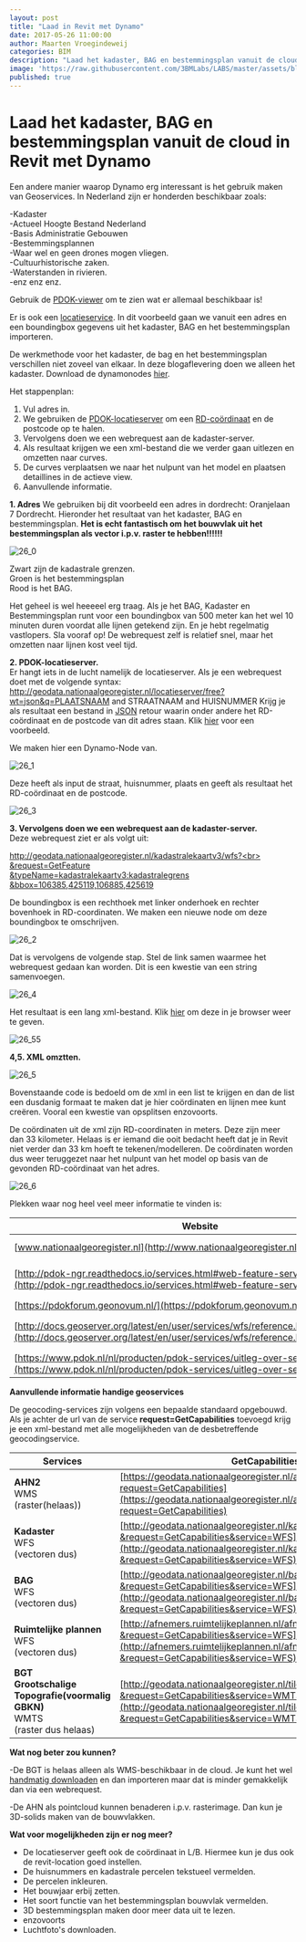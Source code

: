 ```yaml
---
layout: post
title: "Laad in Revit met Dynamo"
date: 2017-05-26 11:00:00
author: Maarten Vroegindeweij
categories: BIM
description: "Laad het kadaster, BAG en bestemmingsplan vanuit de cloud in Revit met Dynamo"
image: 'https://raw.githubusercontent.com/3BMLabs/LABS/master/assets/blog_assets/2017-05-26/26_0.png'
published: true
---
```


# Laad het kadaster, BAG en bestemmingsplan vanuit de cloud in Revit met Dynamo

Een andere manier waarop Dynamo erg interessant is het gebruik maken van Geoservices. In Nederland zijn er honderden beschikbaar zoals:

-Kadaster<br>
-Actueel Hoogte Bestand Nederland<br>
-Basis Administratie Gebouwen<br>
-Bestemmingsplannen<br>
-Waar wel en geen drones mogen vliegen.<br>
-Cultuurhistorische zaken.<br>
-Waterstanden in rivieren.<br>
-enz enz enz.

Gebruik de [PDOK-viewer](http://pdokviewer.pdok.nl/) om te zien wat er allemaal beschikbaar is!

Er is ook een [locatieservice](https://pdokforum.geonovum.nl/t/documentatie-en-voorbeelden-locatieserver/262). In dit voorbeeld gaan we vanuit een adres en een boundingbox gegevens uit het kadaster, BAG en het bestemmingsplan importeren.

De werkmethode voor het kadaster, de bag en het bestemmingsplan verschillen niet zoveel van elkaar. In deze blogaflevering doen we alleen het kadaster.
Download de dynamonodes [hier](http://www.3bm.cloud/dutchrevitblog/Kadaster.zip).

Het stappenplan:

1. Vul adres in.
2. We gebruiken de [PDOK-locatieserver](https://pdokforum.geonovum.nl/t/documentatie-en-voorbeelden-locatieserver/262) om een [RD-coördinaat](https://nl.wikipedia.org/wiki/Rijksdriehoeksco%C3%B6rdinaten) en de postcode op te halen.
3. Vervolgens doen we een webrequest aan de kadaster-server.
4. Als resultaat krijgen we een xml-bestand die we verder gaan uitlezen en omzetten naar curves.
5. De curves verplaatsen we naar het nulpunt van het model en plaatsen detaillines in de actieve view.
6. Aanvullende informatie.

**1. Adres**
We gebruiken bij dit voorbeeld een adres in dordrecht: Oranjelaan 7 Dordrecht.
Hieronder het resultaat van het kadaster, BAG en bestemmingsplan. **Het is echt fantastisch om het bouwvlak uit het bestemmingsplan als vector i.p.v. raster te hebben!!!!!!**

![26_0](https://raw.githubusercontent.com/3BMLabs/LABS/master/assets/blog_assets/2017-05-26/26_0.png)

Zwart zijn de kadastrale grenzen.<br>
Groen is het bestemmingsplan<br>
Rood is het BAG.

Het geheel is wel heeeeel erg traag. Als je het BAG, Kadaster en Bestemmingsplan runt voor een boundingbox van 500 meter kan het wel 10 minuten duren voordat alle lijnen getekend zijn. En je hebt regelmatig vastlopers. Sla vooraf op!
De webrequest zelf is relatief snel, maar het omzetten naar lijnen kost veel tijd.


**2. PDOK-locatieserver.**<br>
Er hangt iets in de lucht namelijk de locatieserver. Als je een webrequest doet met de volgende syntax: http://geodata.nationaalgeoregister.nl/locatieserver/free?wt=json&q=PLAATSNAAM and STRAATNAAM and HUISNUMMER
Krijg je als resultaat een bestand in [JSON](https://nl.wikipedia.org/wiki/JSON) retour waarin onder andere het RD-coördinaat en de postcode van dit adres staan. Klik [hier](http://geodata.nationaalgeoregister.nl/locatieserver/free?wt=json&q=dordrecht%20and%20oranjelaan%20and%207) voor een voorbeeld.

We maken hier een Dynamo-Node van.

![26_1](https://raw.githubusercontent.com/3BMLabs/LABS/master/assets/blog_assets/2017-05-26/26_1.png)

Deze heeft als input de straat, huisnummer, plaats en geeft als resultaat het RD-coördinaat en de postcode.

![26_3](https://raw.githubusercontent.com/3BMLabs/LABS/master/assets/blog_assets/2017-05-26/26_3.png)

**3. Vervolgens doen we een webrequest aan de kadaster-server.**<br>
Deze webrequest ziet er als volgt uit:

[http://geodata.nationaalgeoregister.nl/kadastralekaartv3/wfs?<br>
&request=GetFeature<br>
&typeName=kadastralekaartv3:kadastralegrens<br>
&bbox=106385,425119,106885,425619](http://geodata.nationaalgeoregister.nl/kadastralekaartv3/wfs?&request=GetFeature&typeName=kadastralekaartv3:kadastralegrens&bbox=106385,425119,106885,425619)

De boundingbox is een rechthoek met linker onderhoek en rechter bovenhoek in RD-coordinaten. We maken een nieuwe node om deze boundingbox te omschrijven.

![26_2](https://raw.githubusercontent.com/3BMLabs/LABS/master/assets/blog_assets/2017-05-26/26_2.png)

Dat is vervolgens de volgende stap. Stel de link samen waarmee het webrequest gedaan kan worden.
Dit is een kwestie van een string samenvoegen.

![26_4](https://raw.githubusercontent.com/3BMLabs/LABS/master/assets/blog_assets/2017-05-26/26_4.png)

Het resultaat is een lang xml-bestand. Klik [hier](http://geodata.nationaalgeoregister.nl/kadastralekaartv3/wfs?%20&request=GetFeature%20&typeName=kadastralekaartv3:kadastralegrens%20&bbox=106385,425119,106885,425619) om deze in je browser weer te geven.

![26_55](https://raw.githubusercontent.com/3BMLabs/LABS/master/assets/blog_assets/2017-05-26/26_55.png)

**4,5. XML omztten.**

![26_5](https://raw.githubusercontent.com/3BMLabs/LABS/master/assets/blog_assets/2017-05-26/26_5.png)

Bovenstaande code is bedoeld om de xml in een list te krijgen en dan de list een dusdanig formaat te maken dat je hier coördinaten en lijnen mee kunt creëren. Vooral een kwestie van opsplitsen enzovoorts.

De coördinaten uit de xml zijn RD-coordinaten in meters. Deze zijn meer dan 33 kilometer. Helaas is er iemand die ooit bedacht heeft dat je in Revit niet verder dan 33 km hoeft te tekenen/modelleren.
De coördinaten worden dus weer teruggezet naar het nulpunt van het model op basis van de gevonden RD-coördinaat van het adres.

![26_6](https://raw.githubusercontent.com/3BMLabs/LABS/master/assets/blog_assets/2017-05-26/26_6.png)

Plekken waar nog heel veel meer informatie te vinden is:

| Website | Informatie |
| - | - |
| [www.nationaalgeoregister.nl](http://www.nationaalgeoregister.nl/) | Een overzicht met vele beschikbare geoservices. |
| [http://pdok-ngr.readthedocs.io/services.html#web-feature-service-wfs](http://pdok-ngr.readthedocs.io/services.html#web-feature-service-wfs) | Uitleg over doen van webrequest en het verschil tussen WMS, WFS, WMTS |
| [https://pdokforum.geonovum.nl/](https://pdokforum.geonovum.nl/) | PDOK-forum |
| [http://docs.geoserver.org/latest/en/user/services/wfs/reference.html#getcapabilities](http://docs.geoserver.org/latest/en/user/services/wfs/reference.html#getcapabilities) | Algemene toelichting over de getcapabilitiesfunctionaliteit. |
| [https://www.pdok.nl/nl/producten/pdok-services/uitleg-over-services](https://www.pdok.nl/nl/producten/pdok-services/uitleg-over-services) | Toelichting op PDOK-services |

**Aanvullende informatie handige geoservices**

De geocoding-services zijn volgens een bepaalde standaard opgebouwd. Als je achter de url van de service **request=GetCapabilities** toevoegd krijg je een xml-bestand met alle mogelijkheden van de desbetreffende geocodingservice.

| Services | GetCapabilities Link | Voorbeeldrequest |
| - | - | - |
| **AHN2**<br>WMS<br>(raster(helaas)) | [https://geodata.nationaalgeoregister.nl/ahn3/wms?request=GetCapabilities](https://geodata.nationaalgeoregister.nl/ahn3/wms?request=GetCapabilities) | [http://geodata.nationaalgeoregister.nl/ahn2/wms?service=WMS&request=GetMap&layers=ahn2_5m&bbox=106385,425119,106885,425619&width=400&height=500&format=image/png&srs=EPSG:28992](http://geodata.nationaalgeoregister.nl/ahn2/wms?service=WMS&request=GetMap&layers=ahn2_5m&bbox=106385,425119,106885,425619&width=400&height=500&format=image/png&srs=EPSG:28992)
| **Kadaster**<br>WFS<br>(vectoren dus) | [http://geodata.nationaalgeoregister.nl/kadastralekaartv3/wfs?&request=GetCapabilities&service=WFS](http://geodata.nationaalgeoregister.nl/kadastralekaartv2/wfs?&request=GetCapabilities&service=WFS) | [http://geodata.nationaalgeoregister.nl/kadastralekaartv3/wfs?&request=GetFeature&typeName=kadastralekaartv3:kadastralegrens&bbox=106385,425119,106885,425619](http://geodata.nationaalgeoregister.nl/kadastralekaartv3/wfs?&request=GetFeature&typeName=kadastralekaartv3:kadastralegrens&bbox=106385,425119,106885,425619) |
| **BAG**<br>WFS<br>(vectoren dus) | [http://geodata.nationaalgeoregister.nl/bag/wfs?&request=GetCapabilities&service=WFS](http://geodata.nationaalgeoregister.nl/bag/wfs?&request=GetCapabilities&service=WFS) | [http://geodata.nationaalgeoregister.nl/bag/wfs?service=wfs&version=2.0.0&request=GetFeature&typeName=bag:verblijfsobject&bbox=106385,425119,106885,425619](http://geodata.nationaalgeoregister.nl/bag/wfs?service=wfs&version=2.0.0&request=GetFeature&typeName=bag:verblijfsobject&bbox=106385,425119,106885,425619) |
| **Ruimtelijke plannen**<br>WFS<br>(vectoren dus) | [http://afnemers.ruimtelijkeplannen.nl/afnemers/services?&request=GetCapabilities&service=WFS](http://afnemers.ruimtelijkeplannen.nl/afnemers/services?&request=GetCapabilities&service=WFS) | [http://afnemers.ruimtelijkeplannen.nl/afnemers/services?&service=WFS&version=1.1.0&request=GetFeature&typeName=app:Bouwvlak&bbox=106385,425119,106885,425619](http://afnemers.ruimtelijkeplannen.nl/afnemers/services?&service=WFS&version=1.1.0&request=GetFeature&typeName=app:Bouwvlak&bbox=106385,425119,106885,425619) |
| **BGT**<br>**Grootschalige Topografie(voormalig GBKN)**<br>WMTS<br>(raster dus helaas) | [http://geodata.nationaalgeoregister.nl/tiles/service/wmts/bgtstandaard?&request=GetCapabilities&service=WMTS](http://geodata.nationaalgeoregister.nl/tiles/service/wmts/bgtstandaard?&request=GetCapabilities&service=WMTS) |  |

**Wat nog beter zou kunnen?**

-De BGT is helaas alleen als WMS-beschikbaar in de cloud. Je kunt het wel [handmatig downloaden](https://www.pdok.nl/nl/producten/pdok-downloads/download-basisregistratie-grootschalige-topografie) en dan importeren maar dat is minder gemakkelijk dan via een webrequest.

-De AHN als pointcloud kunnen benaderen i.p.v. rasterimage. Dan kun je 3D-solids maken van de bouwvlakken.

**Wat voor mogelijkheden zijn er nog meer?**<br>
- De locatieserver geeft ook de coördinaat in L/B. Hiermee kun je dus ook de revit-location goed instellen.<br>
- De huisnummers en kadastrale percelen tekstueel vermelden.<br>
- De percelen inkleuren.<br>
- Het bouwjaar erbij zetten.<br>
- Het soort functie van het bestemmingsplan bouwvlak vermelden.<br>
- 3D bestemmingsplan maken door meer data uit te lezen.<br>
- enzovoorts<br>
- Luchtfoto's downloaden.
